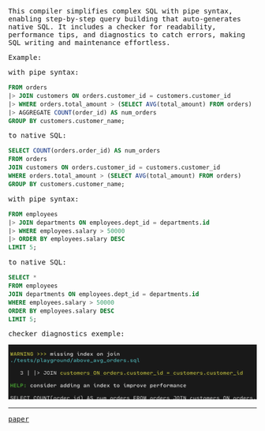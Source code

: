 <samp>

This compiler simplifies complex SQL with pipe syntax, enabling step-by-step query building that auto-generates native SQL. It includes a checker for readability, performance tips, and diagnostics to catch errors, making SQL writing and maintenance effortless.


Example:

with pipe syntax:

```sql
FROM orders
|> JOIN customers ON orders.customer_id = customers.customer_id
|> WHERE orders.total_amount > (SELECT AVG(total_amount) FROM orders)
|> AGGREGATE COUNT(order_id) AS num_orders
GROUP BY customers.customer_name;
```

to native SQL:

```sql
SELECT COUNT(orders.order_id) AS num_orders
FROM orders
JOIN customers ON orders.customer_id = customers.customer_id
WHERE orders.total_amount > (SELECT AVG(total_amount) FROM orders)
GROUP BY customers.customer_name;
```

with pipe syntax:

```sql
FROM employees
|> JOIN departments ON employees.dept_id = departments.id
|> WHERE employees.salary > 50000
|> ORDER BY employees.salary DESC
LIMIT 5;
```

to native SQL:

```sql
SELECT *
FROM employees
JOIN departments ON employees.dept_id = departments.id
WHERE employees.salary > 50000
ORDER BY employees.salary DESC
LIMIT 5;

```



checker diagnostics exemple:

![example](./example.png)



----

[paper](https://research.google/pubs/sql-has-problems-we-can-fix-them-pipe-syntax-in-sql/)

